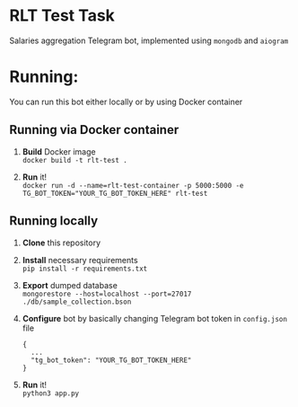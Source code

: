 # RLT Test Task
Salaries aggregation Telegram bot, implemented using `mongodb` and `aiogram`

# Running:
You can run this bot either locally or by using Docker container

## Running via Docker container
1. **Build** Docker image <br>
   `docker build -t rlt-test .`

2. **Run** it! <br>
   `docker run -d --name=rlt-test-container -p 5000:5000 -e TG_BOT_TOKEN="YOUR_TG_BOT_TOKEN_HERE" rlt-test`

## Running locally
1. **Clone** this repository
2. **Install** necessary requirements <br>
  `pip install -r requirements.txt`

3. **Export** dumped database <br>
  `mongorestore --host=localhost --port=27017 ./db/sample_collection.bson`

4. **Configure** bot by basically changing Telegram bot token in `config.json` file
   ```
   {
     ...
     "tg_bot_token": "YOUR_TG_BOT_TOKEN_HERE"
   }
   ```

6. **Run** it! <br>
  `python3 app.py`

